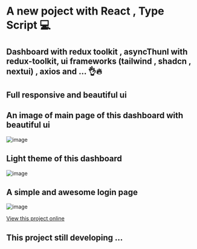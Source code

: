# A new poject with React , Type Script 💻
## Dashboard with redux toolkit , asyncThunl with redux-toolkit, ui frameworks (tailwind , shadcn , nextui) , axios and ... 👌🔥
## Full responsive and beautiful ui

## An image of main page of this dashboard with beautiful ui
![image](https://github.com/user-attachments/assets/d8c1989b-e385-48b6-bfd6-0ad8defd6b47)

## Light theme of this dashboard
![image](https://github.com/user-attachments/assets/5566232d-cd12-42b8-8ecb-e0c3f203b400)

## A simple and awesome login page
![image](https://github.com/user-attachments/assets/7a82dec3-92a0-47c3-98c8-8978cf114af6)

[View this project online](https://undefineduser1381.github.io/dashboard/)

## This project still developing ...
